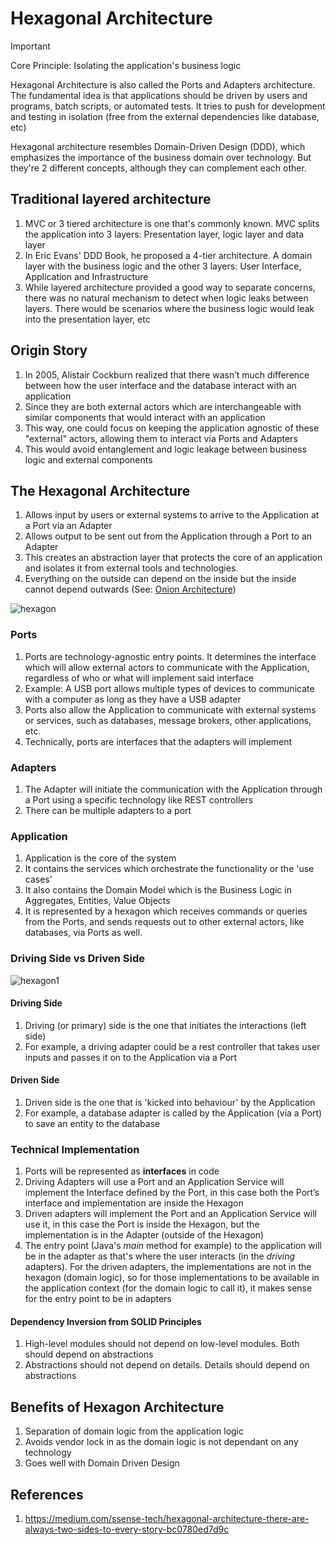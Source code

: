 # Hexagonal Architecture
> [!IMPORTANT]  
> Core Principle: Isolating the application's business logic

Hexagonal Architecture is also called the Ports and Adapters architecture. The fundamental idea is that applications should be driven by users and programs, batch scripts, or automated tests. It tries to push for development and testing in isolation (free from the external dependencies like database, etc)

Hexagonal architecture resembles Domain-Driven Design (DDD), which emphasizes the importance of the business domain over technology. But they're 2 different concepts, although they can complement each other.

## Traditional layered architecture
1. MVC or 3 tiered architecture is one that's commonly known. MVC splits the application into 3 layers: Presentation layer, logic layer and data layer
2. In Eric Evans' DDD Book, he proposed a 4-tier architecture. A domain layer with the business logic and the other 3 layers: User Interface, Application and Infrastructure
3. While layered architecture provided a good way to separate concerns, there was no natural mechanism to detect when logic leaks between layers. There would be scenarios where the business logic would leak into the presentation layer, etc

## Origin Story
1. In 2005, Alistair Cockburn realized that there wasn’t much difference between how the user interface and the database interact with an application
2. Since they are both external actors which are interchangeable with similar components that would interact with an application
3. This way, one could focus on keeping the application agnostic of these "external" actors, allowing them to interact via Ports and Adapters
4. This would avoid entanglement and logic leakage between business logic and external components

## The Hexagonal Architecture
1. Allows input by users or external systems to arrive to the Application at a Port via an Adapter
2. Allows output to be sent out from the Application through a Port to an Adapter
3. This creates an abstraction layer that protects the core of an application and isolates it from external tools and technologies.
4. Everything on the outside can depend on the inside but the inside cannot depend outwards (See: [Onion Architecture](https://medium.com/expedia-group-tech/onion-architecture-deed8a554423))

![hexagon](https://github.com/shahlin/notes/assets/32275018/aa81e86c-61dc-4d48-a104-366644fa22d7)


### Ports
1. Ports are technology-agnostic entry points. It determines the interface which will allow external actors to communicate with the Application, regardless of who or what will implement said interface
2. Example: A USB port allows multiple types of devices to communicate with a computer as long as they have a USB adapter
3. Ports also allow the Application to communicate with external systems or services, such as databases, message brokers, other applications, etc.
4. Technically, ports are interfaces that the adapters will implement

### Adapters
1. The Adapter will initiate the communication with the Application through a Port using a specific technology like REST controllers
2. There can be multiple adapters to a port

### Application
1. Application is the core of the system
2. It contains the services which orchestrate the functionality or the 'use cases'
3. It also contains the Domain Model which is the Business Logic in Aggregates, Entities, Value Objects
4. It is represented by a hexagon which receives commands or queries from the Ports, and sends requests out to other external actors, like databases, via Ports as well.

### Driving Side vs Driven Side

![hexagon1](https://github.com/shahlin/notes/assets/32275018/fe856a11-320f-40ed-92e9-2d28468d4c35)

#### Driving Side
1. Driving (or primary) side is the one that initiates the interactions (left side)
2. For example, a driving adapter could be a rest controller that takes user inputs and passes it on to the Application via a Port

#### Driven Side
1. Driven side is the one that is 'kicked into behaviour' by the Application
2. For example, a database adapter is called by the Application (via a Port) to save an entity to the database

### Technical Implementation
1. Ports will be represented as **interfaces** in code
2. Driving Adapters will use a Port and an Application Service will implement the Interface defined by the Port, in this case both the Port’s interface and implementation are inside the Hexagon
3. Driven adapters will implement the Port and an Application Service will use it, in this case the Port is inside the Hexagon, but the implementation is in the Adapter (outside of the Hexagon)
4. The entry point (Java's _main_ method for example) to the application will be in the adapter as that's where the user interacts (in the _driving_ adapters). For the driven adapters, the implementations are not in the hexagon (domain logic), so for those implementations to be available in the application context (for the domain logic to call it), it makes sense for the entry point to be in adapters

#### Dependency Inversion from SOLID Principles
1. High-level modules should not depend on low-level modules. Both should depend on abstractions
2. Abstractions should not depend on details. Details should depend on abstractions

## Benefits of Hexagon Architecture
1. Separation of domain logic from the application logic
2. Avoids vendor lock in as the domain logic is not dependant on any technology
3. Goes well with Domain Driven Design

## References
1. https://medium.com/ssense-tech/hexagonal-architecture-there-are-always-two-sides-to-every-story-bc0780ed7d9c
